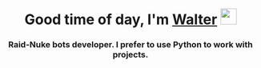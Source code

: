 <h1 align="center">Good time of day, I'm <a href="https://www.youtube.com/channel/UCvphtiRwg79OYUguZBJvGJQ/featured" target="_blank">Walter</a> 
<img src="https://wampi.ru/image/RQRmKf8.png" height="32"/></h1>
<h3 align="center">Raid-Nuke bots developer. I prefer to use Python to work with projects.</h3>
